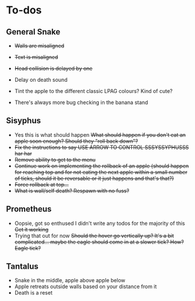 # To-dos

## General Snake
- ~~Walls are misaligned~~
- ~~Text is misaligned~~
- ~~Head collision is delayed by one~~

- Delay on death sound
- Tint the apple to the different classic LPAG colours? Kind of cute?
- There's always more bug checking in the banana stand

## Sisyphus

- Yes this is what should happen ~~What should happen if you don't eat an apple soon enough? Should they "roll back down"?~~
- ~~Fix the instructions to say USE ARROW TO CONTROL SSSYSSYPHUSSS har har~~
- ~~Remove ability to get to the menu~~
- ~~Continue work on implementing the rollback of an apple (should happen for reaching top and for not eating the next apple within a small number of ticks, should it be reversable or it just happens and that's that?)~~
- ~~Force rollback at top...~~
- ~~What is wall/self death? Respawn with no fuss?~~

## Prometheus

- Oopsie, got so enthused I didn't write any todos for the majority of this ~~Get it working~~
- Trying that out for now ~~Should the hover go vertically up? It's a bit complicated... maybe the eagle should come in at a slower tick? How? Eagle tick?~~

## Tantalus

- Snake in the middle, apple above apple below
- Apple retreats outside walls based on your distance from it
- Death is a reset
